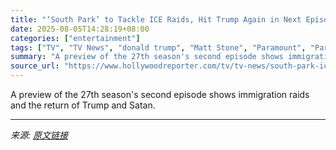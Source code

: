 ```yaml
---
title: "‘South Park’ to Tackle ICE Raids, Hit Trump Again in Next Episode"
date: 2025-08-05T14:28:19+08:00
categories: ["entertainment"]
tags: ["TV", "TV News", "donald trump", "Matt Stone", "Paramount", "Paramount Global", "Skydance", "South Park", "Trey Parker"]
summary: "A preview of the 27th season's second episode shows immigration raids and the return of Trump and Satan."
source_url: "https://www.hollywoodreporter.com/tv/tv-news/south-park-ice-raids-trump-trailer-1236337672/"
---
```


A preview of the 27th season's second episode shows immigration raids and the return of Trump and Satan.

---

*来源: [原文链接](https://www.hollywoodreporter.com/tv/tv-news/south-park-ice-raids-trump-trailer-1236337672/)*
